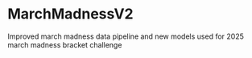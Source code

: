 # MarchMadnessV2
Improved march madness data pipeline and new models used for 2025 march madness bracket challenge
